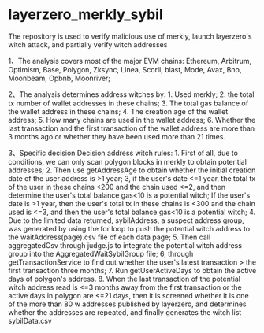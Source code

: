 # layerzero_merkly_sybil
The repository is used to verify malicious use of merkly, launch layerzero's witch attack, and partially verify witch addresses

1、The analysis covers most of the major EVM chains: Ethereum, Arbitrum, Optimism, Base, Polygon, Zksync, Linea, Scorll, blast, Mode, Avax, Bnb, Moonbeam, Opbnb, Moonriver;

2、The analysis determines address witches by:
    1. Used merkly;
    2. the total tx number of wallet addresses in these chains;
    3. The total gas balance of the wallet address in these chains;
    4. The creation age of the wallet address;
    5. How many chains are used in the wallet address;
    6. Whether the last transaction and the first transaction of the wallet address are more than 3 months ago or whether they have been used more than 21 times.
    
3、Specific decision Decision address witch rules:
    1. First of all, due to conditions, we can only scan polygon blocks in merkly to obtain potential addresses;
    2. Then use getAddressAge to obtain whether the initial creation date of the user address is >1 year;
    3, if the user's date <=1 year, the total tx of the user in these chains <200 and the chain used <=2, and then determine the user's total balance gas<10 is a potential witch; If the user's date is >1 year, then the user's total tx in these chains is <300 and the chain used is <=3, and then the user's total balance gas<10 is a potential witch;
    4. Due to the limited data returned, sybilAddress, a suspect address group, was generated by using the for loop to push the potential witch address to the waitAddress(page).csv file of each data page;
    5. Then call aggregatedCsv through judge.js to integrate the potential witch address group into the AggregatedWaitSybilGroup file;
    6, through getTransactionService to find out whether the user's latest transaction > the first transaction three months;
    7. Run getUserActiveDays to obtain the active days of polygon's address.
    8. When the last transaction of the potential witch address read is <=3 months away from the first transaction or the active days in polygon are <=21 days, then it is screened whether it is one of the more than 80 w addresses published by layerzero, and determines whether the addresses are repeated, and finally generates the witch list sybilData.csv
